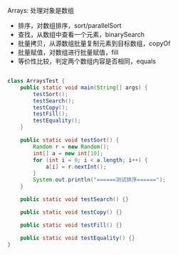 Arrays: 处理对象是数组

- 排序，对数组排序，sort/parallelSort
- 查找，从数组中查看一个元素，binarySearch
- 批量拷贝，从源数组批量复制元素到目标数组，copyOf
- 批量赋值，对数组进行批量赋值，fill
- 等价性比较，判定两个数组内容是否相同，equals


```java

class ArraysTest {
    public static void main(String[] args) {
        testSort();
        testSearch();
        testCopy();
        testFill();
        testEquality();
    }

    public static void testSort() {
        Random r = new Random();
        int[] a = new int[10];
        for (int i = 0; i < a.length; i++) {
            a[i] = r.nextInt();
        }
        System.out.println("======测试排序======");
    }

    public static void testSearch() {}

    public static void testCopy() {}

    public static void testFill() {}

    public static void testEquality() {}
}

```